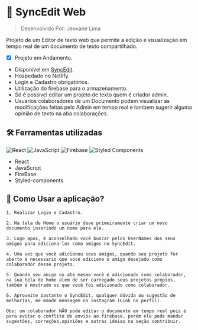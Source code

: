 # :page_facing_up: SyncEdit Web

> Desenvolvido Por: Jeovane Lima  

Projeto de um Editor de texto web que permite a edição e visualização em tempo real de um documento de texto compartilhado.


-  [x]  Projeto em Andamento.
* Disponível em [SyncEdit](https://sync-edit.netlify.app/).
* Hospedado no Netlify.
* Login e Cadastro obrigatórios.
* Utilização do firebase para o armazenamento.
* Só é possivel editar um projeto de texto quem é criador admin.
* Usuários colaboradores de um Documento podem visualizar as modificações feitas pelo Admin em tempo real e tambem sugerir alguma opinião de texto na aba colaborações. 


## :hammer_and_wrench: Ferramentas utilizadas
![React](https://img.shields.io/badge/react-%2320232a.svg?style=for-the-badge&logo=react&logoColor=%2361DAFB)
![JavaScript](https://img.shields.io/badge/JavaScript-F7DF1E?style=for-the-badge&logo=javascript&logoColor=black)
![Firebase](https://img.shields.io/badge/firebase-000?style=for-the-badge&logo=firebase&logoColor=ffca28)
![Styled Components](https://img.shields.io/badge/styled--components-DB7093?style=for-the-badge&logo=styled-components&logoColor=white)

* React
* JavaScript
* FireBase
* Styled-components

 ## :pushpin: Como Usar a aplicação?

 ```
 1. Realizar Login e Cadastro.

 2. Na tela de Home o usuário deve primeiramente criar um novo documento inserindo um nome para ele.

 3. Logo após, é aconselhado você buscar pelos UserNames dos seus amigos para adiciona-los como amigos no SyncEdit.

 4. Uma vez que você adicionou seus amigos, quando seu projeto for aberto é necessario que voce adicione o amigo desejado como colaborador desse projeto.

 5. Quando seu amigo ou ate mesmo você é adicionado como colaborador, na sua tela de home alem de ser carregado seus projetos própios, também é mostrado os que você foi adicionado como colaborador.

 6. Aproveite bastante o SyncEdit, qualquer dúvida ou sugestão de melhorias, me mande mensagem no instagram (Link no perfil).

 Obs: um colaborador NÃ0 pode editar o documento em tempo real pois é para evitar o conflito de envios ao firebase, porém ele pode mandar sugestões, correções,opiniões e outras ideias na seção contribuir.
 ```


 
